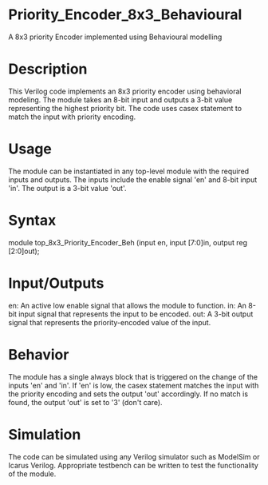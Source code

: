 # Priority_Encoder_8x3_Behavioural
A 8x3 priority Encoder implemented using Behavioural modelling

# Description
This Verilog code implements an 8x3 priority encoder using behavioral modeling. The module takes an 8-bit input and outputs a 3-bit value representing the highest priority bit. The code uses casex statement to match the input with priority encoding.

# Usage
The module can be instantiated in any top-level module with the required inputs and outputs. The inputs include the enable signal 'en' and 8-bit input 'in'. The output is a 3-bit value 'out'.

# Syntax
module top_8x3_Priority_Encoder_Beh (input en, input [7:0]in, output reg [2:0]out);

# Input/Outputs
en: An active low enable signal that allows the module to function.
in: An 8-bit input signal that represents the input to be encoded.
out: A 3-bit output signal that represents the priority-encoded value of the input.

# Behavior
The module has a single always block that is triggered on the change of the inputs 'en' and 'in'. If 'en' is low, the casex statement matches the input with the priority encoding and sets the output 'out' accordingly. If no match is found, the output 'out' is set to '3' (don't care).

# Simulation
The code can be simulated using any Verilog simulator such as ModelSim or Icarus Verilog. Appropriate testbench can be written to test the functionality of the module.
